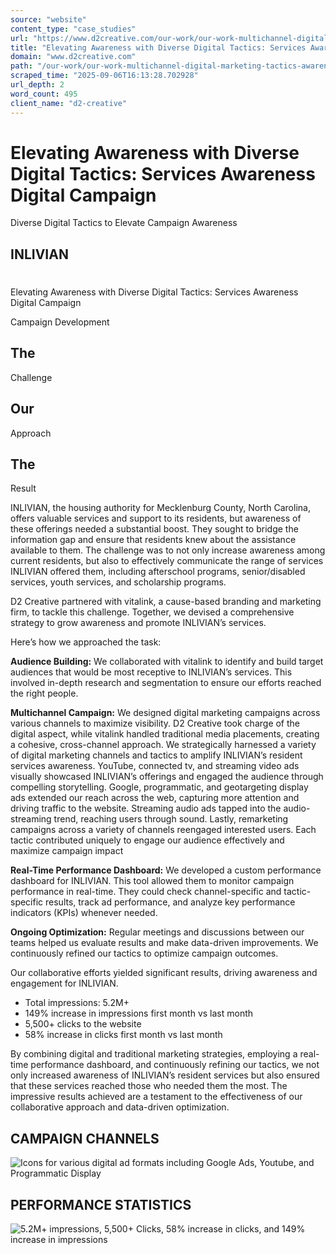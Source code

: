 ```yaml
---
source: "website"
content_type: "case_studies"
url: "https://www.d2creative.com/our-work/our-work-multichannel-digital-marketing-tactics-awareness-campaign/"
title: "Elevating Awareness with Diverse Digital Tactics: Services Awareness Digital Campaign"
domain: "www.d2creative.com"
path: "/our-work/our-work-multichannel-digital-marketing-tactics-awareness-campaign/"
scraped_time: "2025-09-06T16:13:28.702928"
url_depth: 2
word_count: 495
client_name: "d2-creative"
---
```


# Elevating Awareness with Diverse Digital Tactics: Services Awareness Digital Campaign

Diverse Digital Tactics to Elevate Campaign Awareness

## INLIVIAN

#

Elevating Awareness with Diverse Digital Tactics: Services Awareness Digital Campaign

Campaign Development

## The
Challenge

## Our
Approach

## The
Result

INLIVIAN, the housing authority for Mecklenburg County, North Carolina, offers valuable services and support to its residents, but awareness of these offerings needed a substantial boost. They sought to bridge the information gap and ensure that residents knew about the assistance available to them. The challenge was to not only increase awareness among current residents, but also to effectively communicate the range of services INLIVIAN offered them, including afterschool programs, senior/disabled services, youth services, and scholarship programs.

D2 Creative partnered with vitalink, a cause-based branding and marketing firm, to tackle this challenge. Together, we devised a comprehensive strategy to grow awareness and promote INLIVIAN’s services.

Here’s how we approached the task:

**Audience Building:** We collaborated with vitalink to identify and build target audiences that would be most receptive to INLIVIAN’s services. This involved in-depth research and segmentation to ensure our efforts reached the right people.

**Multichannel Campaign:** We designed digital marketing campaigns across various channels to maximize visibility. D2 Creative took charge of the digital aspect, while vitalink handled traditional media placements, creating a cohesive, cross-channel approach. We strategically harnessed a variety of digital marketing channels and tactics to amplify INLIVIAN’s resident services awareness. YouTube, connected tv, and streaming video ads visually showcased INLIVIAN’s offerings and engaged the audience through compelling storytelling. Google, programmatic, and geotargeting display ads extended our reach across the web, capturing more attention and driving traffic to the website. Streaming audio ads tapped into the audio-streaming trend, reaching users through sound. Lastly, remarketing campaigns across a variety of channels reengaged interested users. Each tactic contributed uniquely to engage our audience effectively and maximize campaign impact

**Real-Time Performance Dashboard:** We developed a custom performance dashboard for INLIVIAN. This tool allowed them to monitor campaign performance in real-time. They could check channel-specific and tactic-specific results, track ad performance, and analyze key performance indicators (KPIs) whenever needed.

**Ongoing Optimization:** Regular meetings and discussions between our teams helped us evaluate results and make data-driven improvements. We continuously refined our tactics to optimize campaign outcomes.

Our collaborative efforts yielded significant results, driving awareness and engagement for INLIVIAN.

*   Total impressions: 5.2M+
*   149% increase in impressions first month vs last month
*   5,500+ clicks to the website
*   58% increase in clicks first month vs last month

By combining digital and traditional marketing strategies, employing a real-time performance dashboard, and continuously refining our tactics, we not only increased awareness of INLIVIAN’s resident services but also ensured that these services reached those who needed them the most. The impressive results achieved are a testament to the effectiveness of our collaborative approach and data-driven optimization.

## CAMPAIGN CHANNELS

![Icons for various digital ad formats including Google Ads, Youtube, and Programmatic Display](https://www.d2creative.com/wp-content/uploads/2023/12/img-icos-mobile@2x1-1.webp)

## PERFORMANCE STATISTICS

![5.2M+ impressions, 5,500+ Clicks, 58% increase in clicks, and 149% increase in impressions](https://www.d2creative.com/wp-content/uploads/2023/12/img-stats-mobile@2x1.webp)